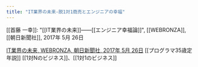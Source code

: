 ```yaml
---
title: "IT業界の未来-脱1対1商売とエンジニアの幸福"
---
```


[[首藤 一幸]]:
"[[IT業界の未来]]――[[エンジニア幸福論]]",
[[WEBRONZA]], [[朝日新聞社]], 2017年 5月 26日

[IT業界の未来, WEBRONZA, 朝日新聞社, 2017年 5月 26日](http://www.shudo.net/article/20170526-WEBRONZA-IT-services/?fbclid=IwZXh0bgNhZW0CMTAAAR3r2C_kWmkuptXeYbyhrwOv3SZM6TcjTCPDAJrV5sQlM1XpQYqLU8u3ZJI_aem_AYbjP_2Hw4TkG2FioicVCi_HTEx7XXEzz3Ma9ZG8o--n1RvwFgoUxXh4xrWIA3Jw_2qboSoLvZc5fWQy7ZJc6HyE)
[[プログラマ35歳定年説]]
[[1対Nのビジネス]]、[[1対1のビジネス]]
